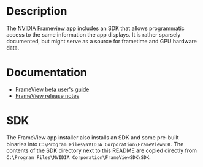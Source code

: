 # Description

The [NVIDIA Frameview app](https://www.nvidia.com/en-us/geforce/technologies/frameview/) includes an SDK that allows programmatic access to the same information the app displays. It is rather sparsely documented, but might serve as a source for frametime and GPU hardware data.

# Documentation

- [FrameView beta user's guide](https://www.nvidia.com/content/dam/en-zz/Solutions/GeForce/technologies/frameview/FrameView_Beta_User_Guide.pdf)
- [FrameView release notes](https://www.nvidia.com/en-us/geforce/technologies/frameview/release-notes/)

# SDK

The FrameView app installer also installs an SDK and some pre-built binaries into `C:\Program Files\NVIDIA Corporation\FrameViewSDK`. The contents of the SDK directory next to this README are copied directly from `C:\Program Files\NVIDIA Corporation\FrameViewSDK\SDK`.